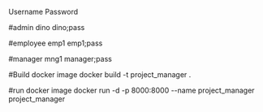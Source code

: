 Username    Password

#admin
dino        dino;pass

#employee
emp1        emp1;pass

#manager
mng1        manager;pass

#Build docker image
docker build -t project_manager . 

#run docker image
docker run -d -p 8000:8000 --name project_manager project_manager
